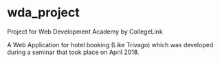# wda_project
Project for Web Development Academy by CollegeLink

A Web Application for hotel booking (Like Trivago) which was developed during a seminar 
that took place on April 2018.
